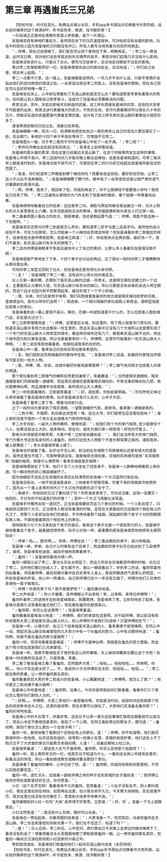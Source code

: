 # 第三章 再遇蚩氏三兄弟
        【告知书友，时代在变化，免费站点难以长存，手机app多书源站点切换看书大势所趋，站长给你推荐的这个换源APP，听书音色多、换源、找书都好使！】
       一队轻骑正迅速地在宽敞的官道上奔驰着，留下一片烟尘。
       张星峰双目有神地盯着前方，虽然现在坐下的马匹速度很快，可对他却没有丝毫的影响，队伍中的其他人因为张星峰的沉闷都没有开口，所有人都专注地驾着马向目的地驰去。
       ‘；师傅，现在已经很晚了，我们是否可以找个客栈住下来，明晚再走。‘；李二在一旁说道。此时天已黑，但对他们这些早就达到先天境界的高手，黑夜对他们赶路几乎没有什么影响。
       张星峰没有说什么，只是点了点头。便将马交给弟子，淡淡地走向眼前不远处的客栈。
       等过李二和掌柜都弄好一切，张星峰便直向自己的房间走去，淡淡地道；‘；你们自己自便，明天早上起程。‘；
       李二一点都不介意，这一路上，张星峰都是这样的，一天几乎不说什么话，只是平常偶尔会指出他们的武功修炼的错误之处。一丝笑容出现在李二的脸上，没有张星峰的管制，现在自己现在可以去好好地赌一赌了。
       张星峰坐在床上，心中却在想着到了天涯山脉到底该怎么办？要知道那里李家有着很大的势力，如何能让别人跟随自己和李家斗，这成为了张星峰必须要解决的问题。
       修真法诀，灵丹，天岩石即秘天石制造的武器，这三样东西是张星峰的优势，这些四大世家不可能拿的出来，修真法诀代表着强大的武力，不死的生命。灵丹代表着瞬间可以增长几十年的功力，而秘天石造的武器更是代表着至尊武器。估计有了这三样东西天涯山脉的事情估计就好办多了。
       漫漫黑夜眨眼间已经过去，清晨已经来临。
       张星峰眼睛一睁，亮光一闪，他清晰地感觉到自己一夜的修炼让自己的混沌力更加凝实了一些。走出房门，新收的十四个弟子早就在等待了，可惟独不见李二。
       张星峰眉头一皱，对于李二竟然不守时张星峰心中有了一丝不满。‘；李二呢？‘；
       ‘；李师兄作晚出去后就没有回来过。‘；易漾走上前恭敬地道。
       张星峰的眉头皱的更深,现在这里已经接近天涯山脉了，在这个时候竟然发生这样的事情，张星峰心中很不高兴，李二这段时间几乎每天晚上都出去赌钱，这是张星峰知道的，可李二每天早上都是准时到的，张星峰也就不闻不问了，可是现在李二的行为却已经超出张星峰所能容忍的范围了。
       ‘；易漾，你们知道李二昨晚是到哪个赌坊的吗？我要亲自去找他，要好好惩罚他，让李二这小子以后不准再赌钱。‘；张星峰眼睛瞟了瞟门外，眼中有了一丝笑意但还是以很严肃的语气对着眼前的易漾问道。
       ‘；啊，师傅，我来了，我回来了啦，你就别再说了，你不让我赌钱不是要我小命吗？我现在已经来了啊。‘；李二迅速地从客栈的大门外走到了张星峰的面前，像个姑娘一样害羞地站着。
       张星峰楞楞地看着自己的徒弟：这还是李二吗，满脸乌黑如同被毛笔给画过一样，光头上刚长的点头发更是乱七八糟，似乎还能闻到淡淡的焦味，那衣服就像和街头疯女人打过架一般。
       李二看着周围人看自己的目光，很是难堪，但还是鼓起勇气道：‘；师傅，我能不能去换一下衣服啊。‘；
       张星峰其实还想问问李二到底是怎么弄的，要知道李二好歹也是二品高手吗，虽然他的战斗经验不多，可实力在那呢，怎么可能被一个小赌坊给弄成这样呢？但张星峰看到李二那尴尬的样子，徒弟丢脸也是师傅丢脸啊，张星峰立即道：‘；好，你给我快点去换衣服，最好洗一下，我们不着急，到天涯山脉只有半天的旅程了。‘；
       李二连向师傅道谢都来不急就迅速地冲上了自己的房间，让那么多人看着实在是很没面子啊！
       张星峰很是严肃地坐了下来，十四个弟子也分站在两边，过了很长一段时间李二才慢腾腾地从房间里出来。
       可怜的李二发型又回到了光头，但张星峰还是觉得光头亲切啊。
       ‘；走！‘；张星峰瞪了李二一眼，没有说什么带头向外面走去。
       众人又是一番折腾，总算到了临天涯山脉的边城--风雨关。这是明王朝在这建立的一个边关，主要是防止元蒙的入侵，可天涯山脉只有百米的缺口，所以元蒙是没有丝毫机会进入明王朝的，而这个边关也因为和平而繁荣起来，最后形成了一个不小的城。
       ‘；喂，兄弟，你们这是想干啥啊，我们风雨城里面最好的地方就是翔天赌坊和梦娇花楼，里面想去吗，我可以带你们去啊！‘；刚进城，一个贼头贼脑的家伙就跑上来搭话，很明显他是拉揽客人的家伙。
       张星峰看到这一幕心里很不高兴，赌坊，花楼一听就知道是干什么的，怎么拉揽客人跑到城门这，实在是太过分了。
       李二立即笑嘻嘻地道：‘；师傅，这里是边关城，到这里的，除了商人就是专门享乐的，要知道天涯山脉许多势力在这都有一些生意的，而且天涯山脉中又没有几个大城所以这里便形成了一个专门供天涯山脉大人物享受的城市，像这样的城市还有几个，都是离天涯山脉不远的，而这个城市因为和元蒙有连接，所以也是最繁荣的一个。师傅啊，这里你可能看到一些天涯山脉大人物啊。‘；李二说完得意地看着我，他是知道我来的目的的。
       张星峰心中一喜，看来自己的目标实现也是有希望的。
       ‘；走，我们就到这风雨城最好的客栈中住宿。‘；张星峰对李二说道，到最好的客栈当然很有可能见到一些大人物。
       ‘；是，师傅，喂，你说，这城中最好的客栈是哪里啊？‘；李二傲气地对刚才拉揽客人的家伙喊道。
       那个家伙看到李二那傲气的模样反而更加谦卑了，弯着腰道：‘；当然是翔天酒楼啦，翔天酒楼是我们风雨城第一酒楼啊，而且翔天酒楼还是靠着翔天赌坊的，平常没事却赌坊玩几把，绝对是赛神仙啊，而且酒楼中也有客房，条件绝对让大人满意。‘；
       李二一听到靠着赌坊，立即就笑着道：‘；好，就到那，你到前面带路。‘；可忽然他又掉过头来仔细看了看张星峰的表情，似乎张星峰没有什么反对，心中才大安。
       张星峰看了看李二笑了笑，便催马向前行去。
       过了一段时间大家来到了翔天酒楼，一望那酒楼的气势，那排场，看来第一酒楼是真的。
       ‘；二狗子啊，不错啊，到后面去领签吧！嘿，各位大爷，你们是想住店还是吃饭呐？‘；身上穿的还是不错的一个老头走出酒楼大门笑呵呵地道。
       李二大步向前，一副大人物的模样，傲慢地道：‘；给我们来个大的单门独院,至少能够住十六人，如果没有这么大的，就来两间。现在吗，就先为我们来一顿饭吧！好吃的尽管上。‘；
       那老头听得是眉开眼笑啊，大客户啊！立即就谄媚地道：‘； 我们这当然有大的单门独院，专门为像大爷这些有身份的人准备的，向你们这些大人物那个不是大群保镖之类的。请和我来，楼上是雅座！‘；老头说着就带着上楼了。
       张星峰也仔细看了看，似乎也不怎么样，和当初在京城那个风雨楼相比还是有很大的差距的，虽然这里也不错了，可那种情调没有，就是格局也很俗套，京城的风雨楼可是用‘天风银雨阵‘改编的格局，那是什么境界啊！看来京城就是京城啊！
       张星峰随便就坐了下来，他们十五个人分坐在了四张桌子，张星峰一人静静地喝着刚上来的酒，可一瞬间他的好心情就被破坏了。
       因为他眼前不远处正在卖唱的长得还比较清秀的女孩被一个大汉猛然打倒在地。
       张星峰没有动，一他不知道谁是谁非，二他根本不想管闲事。可接下来的场面就令他愤怒了，因为从一个桌上走来的另外三个大汉也开始欺负这个女子了。
       ‘；臭婊子，你他妈的忘记了要叫钱了吗？你死鬼老爹死了，可你还活着，这钱一定要交！他妈的，不打你你不知道我们的厉害！‘；其中一个大汉飞溅着吐沫骂道。
       张星峰手中蓦然出现一道剑芒，正当张星峰要惩罚这几个家伙的时候。一个人影出现了，闪电般掠过那四个大汉，正当很多人都没有看清的时候，呈现在大家面前的已经是四个倒在地上的大汉了，而那个人影却站在他们的面前，手中搀扶着那个姑娘。就姑娘的那个男子十分的刚毅很有男人味，不屑地看着那四个倒在地上的家伙。
       很快就有六七个大汉来到这个男子的身后，看来这个男子也是一个很有势力的人，张星峰仔细地看着这个男子，越看越觉得熟悉，似乎认识他一样，最重要的是张星峰感受到他修有太极阴阳诀！
       ‘；师弟！哈。。。是你啊。。。快来，师傅在这！‘；李二看这眼前的男子，高兴地喊道。
       张星峰一楞，师弟，自己什么时候有这个徒弟了，而且眼前的男子似乎已经达到了三品境界了，谁呢，张星峰有些迷惑，越加仔细地观察着男子。
       ‘；蚩同！‘；张星峰惊喜地大喊一声。
       蚩同一眼就认出了李二，那光头实在太明显了，而且几年前去京城看望师傅的时候，也见过了李二，当时他们都已经成人了，变化都不大，是以一眼就看出了，听到李二的话，蚩同惊喜地四处看着，寻找着师傅，最后将眼光集中在白衣青年人身上，那自然飘逸的气息那么的明显，一听到张星峰的声音，他心中一阵激动，自己和师傅已经十一年没有见面了，师傅对他们三兄弟的恩德他一辈子都难忘。
       ‘；师傅！你真的来了吗？我不是做梦吧？‘；蚩同激动地道。
       李二大声地道：‘；你小子傻哪，连师傅都认不出来啦！来，过来啊，来拜见师傅啊！‘；
       蚩同听着李二的话快步走到张星峰面前，刚要跪拜，张星峰笑了笑，立即将他扶了起来，张星峰也是很久没有看到蚩尤他们了，现在看到蚩同也是很高兴。
       ‘；蚩同啊，你怎么在这里啊！‘；张星峰笑着道。
       蚩同看着张星峰高兴地道：‘；师傅啊，我们的家就在这里啊，对不起师傅，我以前没有和你说我和大哥二哥就是天涯山脉上的人，担心师傅你不收我们为徒嘛？万望师傅别生气！‘；
       张星峰一听，心情大好，自己三个徒弟就是天涯山脉的人，看来事情不是很难啊，忽然心中一动，想起天涯山脉没有被掌控的几大势力中有一个叫蚩氏的势力，心中有点期待地道：‘；蚩同啊，你是不是在蚩氏的势力里面啊？‘；
       蚩同一听，惊讶地看着张星峰道：‘；师傅不亏是神仙啊，我就是在蚩氏的势力里面，而且这个势力现在就是我们三兄弟掌控。‘；
       张星峰一听，简直不敢相信天下竟然有这么好的事情，天上掉馅饼概率也要比这个大吧！张星峰一时间竟然没话说了，只是笑着，笑着。
       李二看了看张星峰又看了看蚩同，忽然朗声大笑：‘；哈哈。。。哈哈哈哈。。。师弟啊，你啊。。。你小子实在是太好了。。。不，我说你小子对师傅实在太好，哈哈哈。。。哈哈。。。‘；李二就在那的笑着，让一旁的蚩同莫名其妙。
       蚩同看着疯狂大笑的李二和高兴的张星峰，小心翼翼地道：‘；师傅啊，我怎么了我？‘；他可是丈二和尚摸不着头脑啊！
       张星峰心中欣喜地道：‘；蚩同啊，没事儿，今天你就带我到你们那看看，看看你们三个家伙怎么管好你们那些人马的。‘；
       ‘；好啊。。。师傅啊，大哥二哥他们一直想着你啊，可就是没时间，前段时间还和我那个死去的叔叔争夺龙头之位，还真的是烦啊，现在总算可以放松了，大哥他们还准备去看你呢？‘；蚩同乐呵呵地道。
       张星峰心中的大石落下，欣喜非常，这些日子以来一直为这些事情忙碌现在眼看就可以成功了，现在心中还不敢相信是真的，收拾了一下心情，忽然又看到旁边的那女子，便问道：‘；蚩同啊，那四个家伙怎么欺负一个女孩子啊？‘；
       蚩同一听，鄙视地看了看那四个还倒在地上的家伙，道：‘；师傅，你不知道啊，他们是风雨城中的一些地痞，似乎还有些组织，经常和一些做小生意，卖唱的收保护费，他们这些上不了档次见不了大世面的家伙只能欺负老弱妇孺，人渣！‘；说着还朝地上吐口水。
       张星峰笑着道：‘；跟这些人生气不值得啊，蚩同啊，你怎么安排那个姑娘呢？‘；
       蚩同一听，脸上竟然罕见的一红，他其实也不知道为什么，一看到这女孩心中就有些喜欢，有着淡淡的怜惜，所以一看到她收欺负就瞬间重击那四个家伙。
       张星峰看了看蚩同的模样，心中已经了然，道：‘；蚩同啊，你就将他带到你那里吧，不然以后她还要受苦。‘；
       蚩同一听，连忙点头，还装着一副收师傅之命的样子走到卖唱的女子面前道：‘；我师傅让我将你带到我那里好好生活，你可愿意。‘；
       小红（这个名字怎样）看着英伟不凡的蚩同，苦笑着道：‘；小女子没有名字，别人都叫我小红，我在这里如同在地狱，如若再在这里，估计我也命不久已，今天蒙大侠相助，实在感激不尽，我对这里已经没有任何眷恋了，愿意到大侠家中侍奉大侠。‘；
       蚩同被眼前的小红一句句‘大侠‘给弄得不好意思，立即道：‘；好，好 。准备一下马上就跟我走。‘；
       小红淡然笑道：‘；我没有什么东西，随时可以动身。‘；
       张星峰在一旁站起来，对着周围的徒弟道：‘；大家准备一下，吃完饭后，动身和蚩同去天涯山脉。李二你去和掌柜的将帐先算一下，我们也不住店了。知道了吗？‘；
       ‘；是！‘；众人应命，李二听后，心中苦闷，原打算自己今天晚上去旁边的赌坊赌两下了，看来没有机会了！想着想着还太头恶狠狠地瞪了罪魁祸首蚩同一眼。让一旁的蚩同莫名其妙，但蚩同一瞬间又沉浸在即将和小红回家的兴奋之中。
       等到饭饱酒足，张星峰他们和蚩同他们一起向天涯山脉内进发（未完待续）
       【告知书友，时代在变化，免费站点难以长存，手机app多书源站点切换看书大势所趋，站长给你推荐的这个换源APP，听书音色多、换源、找书都好使！】